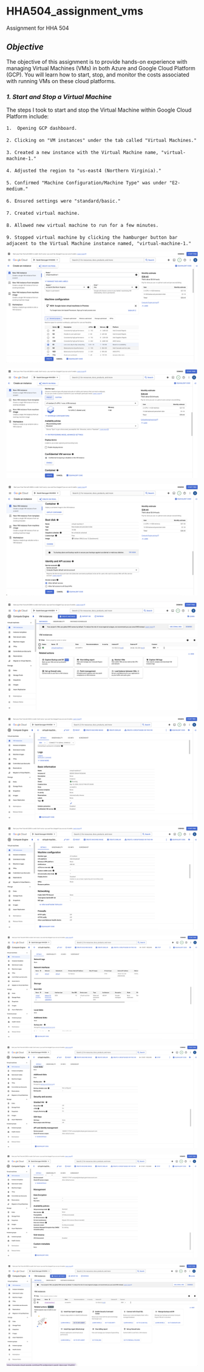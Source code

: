 # HHA504_assignment_vms
Assignment for HHA 504

## *Objective*

The objective of this assignment is to provide hands-on experience with managing Virtual Machines (VMs) in both Azure and Google Cloud Platform (GCP). You will learn how to start, stop, and monitor the costs associated with running VMs on these cloud platforms.

### *1. Start and Stop a Virtual Machine*

The steps I took to start and stop the Virtual Machine within Google Cloud Platform include: 

    1.  Opening GCP dashboard.
    
    2. Clicking on "VM instances" under the tab called "Virtual Machines."

    3. Created a new instance with the Virtual Machine name, "virtual-machine-1."

    4. Adjusted the region to "us-east4 (Northern Virginia)."

    5. Confirmed "Machine Configuration/Machine Type" was under "E2-medium."

    6. Ensured settings were "standard/basic."

    7. Created virtual machine.

    8. Allowed new virtual machine to run for a few minutes. 

    9. Stopped virtual machine by clicking the hamburger button bar adjacent to the Virtual Machine instance named, "virtual-machine-1."

![VM Configuration](./GCP%20pictures/GCP%20New%20VM%20Machine%20configuration.png)



![Picture of machine type](<GCP New VM Machine type.png>)

![Boot disc picture](<GCP pictures/GCP New VM Boot disc.png>)

![Instance complete](<GCP pictures/GCP New VM instance complete.png>)

![VMPicture1](<GCP pictures/GCPVM1.png>)

![VMPicture2](<GCP pictures/GCPVM2.png>)

![VMPicture3](<GCP pictures/GCPVM3.png>)

![VMPicture4](<GCP pictures/GCPVM4.png>)

![VMPicture5](<GCP pictures/GCPVM5.png>)

![Stopped VM](<GCP pictures/GCPVM stopped.png>)